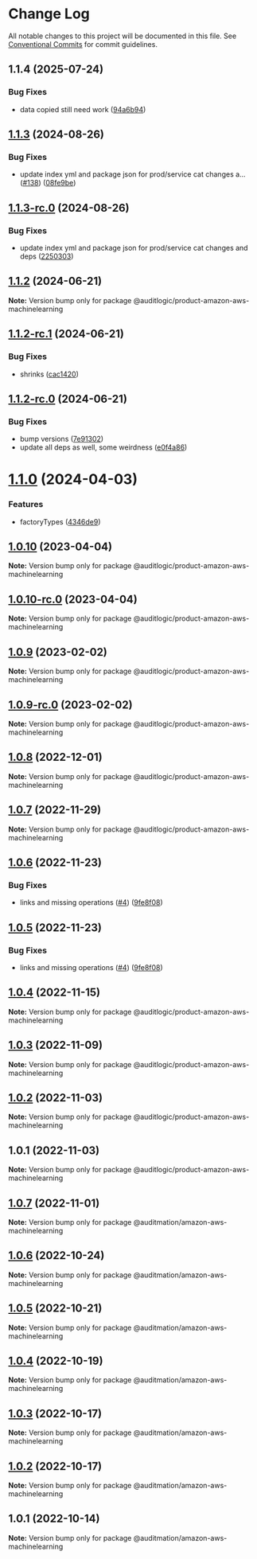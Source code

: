 # Change Log

All notable changes to this project will be documented in this file.
See [Conventional Commits](https://conventionalcommits.org) for commit guidelines.

## 1.1.4 (2025-07-24)


### Bug Fixes

* data copied still need work ([94a6b94](https://github.com/zerobias-org/product/commit/94a6b942fb0516367548599d739529536132755a))





## [1.1.3](https://github.com/auditlogic/product/compare/@auditlogic/product-amazon-aws-machinelearning@1.1.2...@auditlogic/product-amazon-aws-machinelearning@1.1.3) (2024-08-26)


### Bug Fixes

* update index yml and package json for prod/service cat changes a… ([#138](https://github.com/auditlogic/product/issues/138)) ([08fe9be](https://github.com/auditlogic/product/commit/08fe9beb1c8457462a19bc69caa02e6212d97e1a))





## [1.1.3-rc.0](https://github.com/auditlogic/product/compare/@auditlogic/product-amazon-aws-machinelearning@1.1.2...@auditlogic/product-amazon-aws-machinelearning@1.1.3-rc.0) (2024-08-26)


### Bug Fixes

* update index yml and package json for prod/service cat changes and deps ([2250303](https://github.com/auditlogic/product/commit/225030363a363608240135b7ebed386b28f01e4b))





## [1.1.2](https://github.com/auditlogic/product/compare/@auditlogic/product-amazon-aws-machinelearning@1.1.2-rc.1...@auditlogic/product-amazon-aws-machinelearning@1.1.2) (2024-06-21)

**Note:** Version bump only for package @auditlogic/product-amazon-aws-machinelearning





## [1.1.2-rc.1](https://github.com/auditlogic/product/compare/@auditlogic/product-amazon-aws-machinelearning@1.1.2-rc.0...@auditlogic/product-amazon-aws-machinelearning@1.1.2-rc.1) (2024-06-21)


### Bug Fixes

* shrinks ([cac1420](https://github.com/auditlogic/product/commit/cac14200fefcd8183ab69fe89a47bd3f70f563e9))





## [1.1.2-rc.0](https://github.com/auditlogic/product/compare/@auditlogic/product-amazon-aws-machinelearning@1.1.0...@auditlogic/product-amazon-aws-machinelearning@1.1.2-rc.0) (2024-06-21)


### Bug Fixes

* bump versions ([7e91302](https://github.com/auditlogic/product/commit/7e913023b8b312150ed7762c32fbbe616be71de5))
* update all deps as well, some weirdness ([e0f4a86](https://github.com/auditlogic/product/commit/e0f4a864714e2d3de6bbf3da014d5312fe53be2f))





# [1.1.0](https://github.com/auditlogic/product/compare/@auditlogic/product-amazon-aws-machinelearning@1.0.10...@auditlogic/product-amazon-aws-machinelearning@1.1.0) (2024-04-03)


### Features

* factoryTypes ([4346de9](https://github.com/auditlogic/product/commit/4346de92693aee892fccf725338ffc7b80ab182b))





## [1.0.10](https://github.com/auditlogic/product/compare/@auditlogic/product-amazon-aws-machinelearning@1.0.9...@auditlogic/product-amazon-aws-machinelearning@1.0.10) (2023-04-04)

**Note:** Version bump only for package @auditlogic/product-amazon-aws-machinelearning





## [1.0.10-rc.0](https://github.com/auditlogic/product/compare/@auditlogic/product-amazon-aws-machinelearning@1.0.9...@auditlogic/product-amazon-aws-machinelearning@1.0.10-rc.0) (2023-04-04)

**Note:** Version bump only for package @auditlogic/product-amazon-aws-machinelearning





## [1.0.9](https://github.com/auditlogic/product/compare/@auditlogic/product-amazon-aws-machinelearning@1.0.8...@auditlogic/product-amazon-aws-machinelearning@1.0.9) (2023-02-02)

**Note:** Version bump only for package @auditlogic/product-amazon-aws-machinelearning





## [1.0.9-rc.0](https://github.com/auditlogic/product/compare/@auditlogic/product-amazon-aws-machinelearning@1.0.8...@auditlogic/product-amazon-aws-machinelearning@1.0.9-rc.0) (2023-02-02)

**Note:** Version bump only for package @auditlogic/product-amazon-aws-machinelearning





## [1.0.8](https://github.com/auditlogic/product/compare/@auditlogic/product-amazon-aws-machinelearning@1.0.7...@auditlogic/product-amazon-aws-machinelearning@1.0.8) (2022-12-01)

**Note:** Version bump only for package @auditlogic/product-amazon-aws-machinelearning





## [1.0.7](https://github.com/auditlogic/product/compare/@auditlogic/product-amazon-aws-machinelearning@1.0.6...@auditlogic/product-amazon-aws-machinelearning@1.0.7) (2022-11-29)

**Note:** Version bump only for package @auditlogic/product-amazon-aws-machinelearning





## [1.0.6](https://github.com/auditlogic/product/compare/@auditlogic/product-amazon-aws-machinelearning@1.0.4...@auditlogic/product-amazon-aws-machinelearning@1.0.6) (2022-11-23)


### Bug Fixes

* links and missing operations ([#4](https://github.com/auditlogic/product/issues/4)) ([9fe8f08](https://github.com/auditlogic/product/commit/9fe8f08fe7c57fdb79f991ac35bd6ac2e7dcad38))





## [1.0.5](https://github.com/auditlogic/product/compare/@auditlogic/product-amazon-aws-machinelearning@1.0.4...@auditlogic/product-amazon-aws-machinelearning@1.0.5) (2022-11-23)


### Bug Fixes

* links and missing operations ([#4](https://github.com/auditlogic/product/issues/4)) ([9fe8f08](https://github.com/auditlogic/product/commit/9fe8f08fe7c57fdb79f991ac35bd6ac2e7dcad38))





## [1.0.4](https://github.com/auditlogic/product/compare/@auditlogic/product-amazon-aws-machinelearning@1.0.3...@auditlogic/product-amazon-aws-machinelearning@1.0.4) (2022-11-15)

**Note:** Version bump only for package @auditlogic/product-amazon-aws-machinelearning





## [1.0.3](https://github.com/auditlogic/product/compare/@auditlogic/product-amazon-aws-machinelearning@1.0.2...@auditlogic/product-amazon-aws-machinelearning@1.0.3) (2022-11-09)

**Note:** Version bump only for package @auditlogic/product-amazon-aws-machinelearning





## [1.0.2](https://github.com/auditlogic/product/compare/@auditlogic/product-amazon-aws-machinelearning@1.0.1...@auditlogic/product-amazon-aws-machinelearning@1.0.2) (2022-11-03)

**Note:** Version bump only for package @auditlogic/product-amazon-aws-machinelearning





## 1.0.1 (2022-11-03)

**Note:** Version bump only for package @auditlogic/product-amazon-aws-machinelearning





## [1.0.7](https://github.com/auditmation/store-content/compare/@auditmation/amazon-aws-machinelearning@1.0.6...@auditmation/amazon-aws-machinelearning@1.0.7) (2022-11-01)

**Note:** Version bump only for package @auditmation/amazon-aws-machinelearning





## [1.0.6](https://github.com/auditmation/store-content/compare/@auditmation/amazon-aws-machinelearning@1.0.5...@auditmation/amazon-aws-machinelearning@1.0.6) (2022-10-24)

**Note:** Version bump only for package @auditmation/amazon-aws-machinelearning





## [1.0.5](https://github.com/auditmation/store-content/compare/@auditmation/amazon-aws-machinelearning@1.0.4...@auditmation/amazon-aws-machinelearning@1.0.5) (2022-10-21)

**Note:** Version bump only for package @auditmation/amazon-aws-machinelearning





## [1.0.4](https://github.com/auditmation/store-content/compare/@auditmation/amazon-aws-machinelearning@1.0.3...@auditmation/amazon-aws-machinelearning@1.0.4) (2022-10-19)

**Note:** Version bump only for package @auditmation/amazon-aws-machinelearning





## [1.0.3](https://github.com/auditmation/store-content/compare/@auditmation/amazon-aws-machinelearning@1.0.2...@auditmation/amazon-aws-machinelearning@1.0.3) (2022-10-17)

**Note:** Version bump only for package @auditmation/amazon-aws-machinelearning





## [1.0.2](https://github.com/auditmation/store-content/compare/@auditmation/amazon-aws-machinelearning@1.0.1...@auditmation/amazon-aws-machinelearning@1.0.2) (2022-10-17)

**Note:** Version bump only for package @auditmation/amazon-aws-machinelearning





## 1.0.1 (2022-10-14)

**Note:** Version bump only for package @auditmation/amazon-aws-machinelearning
